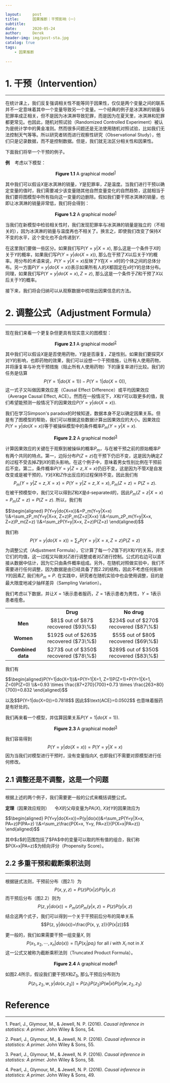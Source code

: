 ```yaml
---

layout:     post
title:      因果推断｜干预影响（一）
subtitle:   
date:       2020-05-24
author:     Derek
header-img: img/post-sta.jpg
catalog: true
tags:
    - 因果推断
    
---
```


# 1. 干预（Intervention）
***

在统计课上，我们反复强调相关性不能等同于因果性，仅仅是两个变量之间的联系并不一定意味着其中一个变量导致另一个变量。一个经典的例子是冰淇淋的销量与犯罪率成正相关，但不是因为冰淇淋导致犯罪，而是因为在夏天里，冰淇淋和犯罪都更常见。也因此，随机对照试验（Randomized Controlled Experiment）被认为是统计学中的黄金准则。然而很多问题还是无法使用随机对照试验，比如我们无法控制天气等等。所以研究者转而进行观察性研究（Observational Study），他们只是记录数据，而不是控制数据。但是，我们就无法区分相关性和因果性。

下面我们将举一个干预的例子。

**例**&nbsp;&nbsp;&nbsp; 考虑以下模型：
<center>
    <img style="rgba(34,36,38,.08)"
    src="https://tva1.sinaimg.cn/large/007S8ZIlgy1gesp3xv8zfj30e60e4q3c.jpg" alt>
    <div style="display: inline-block; color: #000; padding: 0px;"><b>Figure 1.1</b> A graphical model<sup><a href="#footnote-1">1</a></sup></div>
</center>

其中我们可以假设$X$是冰淇淋的销量，$Y$是犯罪率，$Z$是温度。当我们进行干预以确定变量的值时，我们需要减少该变量随其他自然变量变化的自然趋势，这就相当于我们要将图模型中所有指向这一变量的边删除。假如我们要干预冰淇淋的销量，也即让冰淇淋的销量非常低，我们将会得到：

<center>
    <img style="rgba(34,36,38,.08)"
    src="https://tva1.sinaimg.cn/large/007S8ZIlgy1gesplhqc8aj30e60e474l.jpg" alt>
    <div style="display: inline-block; color: #000; padding: 0px;"><b>Figure 1.2</b> A graphical model<sup><a href="#footnote-1">1</a></sup></div>
</center>

当我们在新模型中检验相关性时，我们发现犯罪率与冰淇淋的销量是独立的（不相关的），因为冰淇淋的销量与温度再也不相关了。换言之，即使我们改变了保持$X$不变的水平，这个变化也不会传递到$Y.$

在这里我们要做一些区分。如果我们写$P(Y=y|X=x),$ 那么这是一个条件于$X$的关于$Y$的概率，如果我们写$P(Y=y|do(X=x)),$ 那么在干预了$X$以后关于$Y$的概率。用分布的术语来说，$P(Y=y|X=x)$反映了$Y$在$X=x$时的个体之间的总体分布。另一方面$P(Y=y|do(X=x))$表示如果所有人的$X$都固定在$x$时$Y$的总体分布。同理，如果我们写$P(Y=y|do(X=x), Z=z),$ 那么这是一个条件于$Z$和干预了$X$以后关于$Y$的概率。

接下来，我们将会归纳可以从观察数据中梳理出因果信息的方法。

# 2. 调整公式（Adjustment Formula）
***

现在我们来看一个更复杂但更具有现实意义的图模型：

<center>
    <img style="rgba(34,36,38,.08)"
    src="https://tva1.sinaimg.cn/large/007S8ZIlgy1gesqaqsl79j30e40e60t4.jpg" alt>
    <div style="display: inline-block; color: #000; padding: 0px;"><b>Figure 2.1</b> A graphical model<sup><a href="#footnote-2">2</a></sup></div>
</center>

其中我们可以假设$X$是是否使用药物，$Y$是是否康复，$Z$是性别。如果我们要探究$X$对$Y$的影响，也即药物的效果，我们可以设想一个干预措施，让所有人使用药物，并将康复率与补充干预措施（阻止所有人使用药物）下的康复率进行比较。我们的任务是估算$$P(Y=1|do(X=1))-P(Y=1|do(X=0)),$$ 这一式子又叫做因果效应差（Causal Effect Difference）或平均因果效应（Average Causal Effect, ACE）。然而在一般情况下，$X$和$Y$可以取更多的值，我们希望能预测一般情况下的因果效应$P(Y=y|do(X=x)).$

我们在学习Simpson's paradox的时候知道，数据本身不足以确定因果关系。但是有了图模型的帮助，我们可以根据这些数据计算出因果效应的大小。因果效应$P(Y=y|do(X=x))$等于被操纵模型中的条件概率$P_m(Y=y|X=x).$ 

<center>
    <img style="rgba(34,36,38,.08)"
    src="https://tva1.sinaimg.cn/large/007S8ZIlgy1geu18ca57rj30fi0fkmxl.jpg" alt>
    <div style="display: inline-block; color: #000; padding: 0px;"><b>Figure 2.2</b> A graphical model<sup><a href="#footnote-3">3</a></sup></div>
</center>

计算因果效应的关键在于观察到被操纵的概率$P_m$，与在被干预之前的原始概率$P$有两个共同的特点。第一，边际分布$P(Z=z)$在干预下仍旧不变，这是因为确定$Z$的过程不受去掉$Z$到$X$的箭头影响。在这个例子中，意味着男女性别比例在干预前后不变。第二，条件概率$P(Y=y|Z=z, X=x)$仍旧不变，这是因为不管$X$是自发改变或是被干预的，$Y$对$X$和$Z$作出反应的过程保持不变。因此我们有$$P_m(Y=y|Z=z, X=x)=P(Y=y|Z=z, X=x), P_m(Z=z)=P(Z=z).$$ 在被干预模型中，我们又可以得到$Z$和$X$是d-separated的，因此$P_m(Z=z|X=x)=P_m(Z=z)=P(Z=z).$ 所以，我们有
<body>
<p>
$$\begin{aligned}
P(Y=y|do(X=x))&=P_m(Y=y|X=x)
\\&=\sum_zP_m(Y=y|X=x, Z=z)P_m(Z=z|X=x)
\\&=\sum_zP_m(Y=y|X=x, Z=z)P_m(Z=z)
\\&=\sum_zP(Y=y|X=x, Z=z)P(Z=z)
\end{aligned}$$
</p>
</body>

我们称$$P(Y=y|do(X=x))=\sum_zP(Y=y|X=x, Z=z)P(Z=z)$$为调整公式（Adjustment Formula），它计算了每一个$Z$值下的$X$和$Y$的关系，并求它们的均值，这一过程又叫做对$Z$进行调整或者对$Z$进行控制。公式的右边可以直接从数据中估计，因为它只由条件概率组成。另外，在随机对照做实验中，我们不需要进行任何调整，因为数据是由已经具备了图2.2的结构，因此不考虑任何影响$Y$的因素$Z,$ 我们有$P_m=P.$ 在实践中，研究者在随机实验中也会使用调整，目的是最大限度地减少抽样差异（Sampling Variation）。

我们考虑以下数据，并让$X=1$表示患者服药，$Z=1$表示患者为男性，$Y=1$表示患者痊愈。

<center>
<table frame="void">
  <tbody>
    <tr>
      <td align="center"></td>
      <td align="center"><b>Drug</b></td>
      <td align="center"><b>No drug</b></td>
    </tr>
    <tr>
      <td align="center"><b>Men</b></td>
      <td align="center">$81$ out of $87$ recovered ($93\%$)</td>
      <td align="center">$234$ out of $270$ recovered ($87\%$)</td>
    </tr>
    <tr>
      <td align="center"><b>Women</b></td>
      <td align="center">$192$ out of $263$ recovered ($73\%$)</td>
      <td align="center">$55$ out of $80$ recovered ($69\%$)</td>
    </tr>
    <tr>
      <td align="center"><b>Combined data</b></td>
      <td align="center">$273$ out of $350$ recovered ($78\%$)</td>
      <td align="center">$289$ out of $350$ recovered ($83\%$)</td>
    </tr>
  </tbody>
</table>
</center>

我们有
<body>
<p>
$$\begin{aligned}P(Y=1|do(X=1))&=P(Y=1|X=1, Z=1)P(Z=1)+P(Y=1|X=1, Z=0)P(Z=0)
\\&=0.93 \times \frac{87+270}{700}+0.73 \times \frac{263+80}{700}=0.832
\end{aligned}$$
</p>
</body>以及$$P(Y=1|do(X=0))=0.7818$$ 因此$$\text{ACE}=0.0502$$ 也意味着服药是有好处的。

我们再来看一个模型，并估算因果关系$P(Y=1|do(X=1)).$

<center>
    <img style="rgba(34,36,38,.08)"
    src="
https://tva1.sinaimg.cn/large/007S8ZIlgy1gexbilevhtj30da08yaa8.jpg" alt>
    <div style="display: inline-block; color: #000; padding: 0px;"><b>Figure 2.3</b> A graphical model<sup><a href="#footnote-3">3</a></sup></div>
</center>

我们容易得到$$P(Y=y|do(X=x))=P(Y=y|X=x)$$因为当我们对模型进行干预时，没有变量指向$X,$ 也即我们不需要对原模型进行任何修改。

## 2.1 调整还是不调整，这是一个问题
***
根据上述的两个例子，我们需要更一般的公式来概括调整公式。

**定理**（因果效应规则）&nbsp;&nbsp;&nbsp; 令$X$的父母变量为$PA(X),$ $X$对$Y$的因果效应为
<body>
<p>
$$\begin{aligned}
P(Y=y|do(X=x))=P(y|do(x))&=\sum_zP(Y=y|X=x, PA=z)P(PA=z)
\\&=\sum_z\frac{P(X=x, Y=y, PA=z)}{P(X=x|PA=z)}
\end{aligned}$$
</p>
</body>
其中$z$的范围包括了$PA$中的变量可以取的所有值的组合，我们称$P(X=x|PA=z)$为倾向评分（Propensity Score）。

## 2.2 多重干预和截断乘积法则
***

根据链式法则，干预前分布（图2.1）为$$P(x, y, z)=P(z)P(x|z)P(y|x, z)$$而干预后分布（图2.2）则为$$P(z, y|do(x))=P_m(z)P_m(y|x, z)=P(z)P(y|x, z)$$结合这两个式子，我们可以得到一个关于干预前后分布的简单关系$$P(z, y|do(x))=\frac{P(x, y, z)}{P(x|z)}$$

更一般的，我们如果需要干预一组变量$X,$ 则$$P(x_1, x_2, \cdots, x_n|do(x))=\prod_i P(x_i|pa_i)\ \text{for all}\ i\ \text{with}\ X_i\ \text{not in}\ X$$这一公式又被称为截断乘积法则（Truncated Product Formula）。

<center>
    <img style="rgba(34,36,38,.08)"
    src="https://tva1.sinaimg.cn/large/007S8ZIlgy1gf48vj5ac0j30ds0aagm4.jpg" alt>
    <div style="display: inline-block; color: #000; padding: 0px;"><b>Figure 2.4</b> A graphical model<sup><a href="#footnote-4">4</a></sup></div>
</center>

如图2.4所示，假设我们要干预$X$和$Z_3,$ 那么干预后分布则为$$P(z_1, z_2, w, y|do(x, z_3))=P(z_1)P(z_2)P(w|x)P(y|w, z_2, z_3)$$

# Reference
***
<p id="footnote-1">1. Pearl, J., Glymour, M., & Jewell, N. P. (2016). <i>Causal inference in statistics: A primer.</i> John Wiley & Sons, 54.
<p id="footnote-2">2. Pearl, J., Glymour, M., & Jewell, N. P. (2016). <i>Causal inference in statistics: A primer.</i> John Wiley & Sons, 55.
<p id="footnote-3">3. Pearl, J., Glymour, M., & Jewell, N. P. (2016). <i>Causal inference in statistics: A primer.</i> John Wiley & Sons, 58.
<p id="footnote-4">4. Pearl, J., Glymour, M., & Jewell, N. P. (2016). <i>Causal inference in statistics: A primer.</i> John Wiley & Sons, 49.